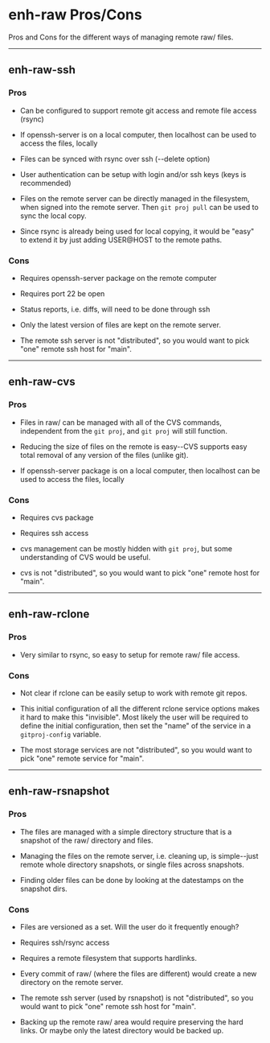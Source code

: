 # enh-raw Pros/Cons

Pros and Cons for the different ways of managing remote raw/ files.

--------------------

## enh-raw-ssh

### Pros

* Can be configured to support remote git access and remote file access (rsync)

* If openssh-server is on a local computer, then localhost can be used
  to access the files, locally

* Files can be synced with rsync over ssh (--delete option)

* User authentication can be setup with login and/or ssh keys (keys is
  recommended)

* Files on the remote server can be directly managed in the
  filesystem, when signed into the remote server.  Then `git proj
  pull` can be used to sync the local copy.

* Since rsync is already being used for local copying, it would be
"easy" to extend it by just adding USER@HOST to the remote paths.

### Cons

* Requires openssh-server package on the remote computer

* Requires port 22 be open

* Status reports, i.e. diffs, will need to be done through ssh

* Only the latest version of files are kept on the remote server.

* The remote ssh server is not "distributed", so you would want to
  pick "one" remote ssh host for "main".

--------------------

## enh-raw-cvs

### Pros

* Files in raw/ can be managed with all of the CVS commands,
  independent from the `git proj`, and `git proj` will still function.

* Reducing the size of files on the remote is easy--CVS supports easy
  total removal of any version of the files (unlike git).

* If openssh-server package is on a local computer, then localhost can
  be used to access the files, locally

### Cons

* Requires cvs package

* Requires ssh access

* cvs management can be mostly hidden with `git proj`, but some
  understanding of CVS would be useful.

* cvs is not "distributed", so you would want to pick "one" remote
  host for "main".

--------------------

## enh-raw-rclone

### Pros

* Very similar to rsync, so easy to setup for remote raw/ file access.

### Cons

* Not clear if rclone can be easily setup to work with remote git repos.

* This initial configuration of all the different rclone service
  options makes it hard to make this "invisible". Most likely the user
  will be required to define the initial configuration, then set the
  "name" of the service in a `gitproj-config` variable.

* The most storage services are not "distributed", so you would want
  to pick "one" remote service for "main".

--------------------

## enh-raw-rsnapshot

### Pros

* The files are managed with a simple directory structure that is a
  snapshot of the raw/ directory and files.

* Managing the files on the remote server, i.e. cleaning up, is
  simple--just remote whole directory snapshots, or single files
  across snapshots.

* Finding older files can be done by looking at the datestamps on the
  snapshot dirs.

### Cons

* Files are versioned as a set. Will the user do it frequently enough?

* Requires ssh/rsync access

* Requires a remote filesystem that supports hardlinks.

* Every commit of raw/ (where the files are different) would create a
  new directory on the remote server.

* The remote ssh server (used by rsnapshot) is not "distributed", so
  you would want to pick "one" remote ssh host for "main".

* Backing up the remote raw/ area would require preserving the hard
  links.  Or maybe only the latest directory would be backed up.
